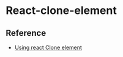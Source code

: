 # React-clone-element

## Reference
- [Using react Clone element](https://blog.logrocket.com/using-react-cloneelement-function/)